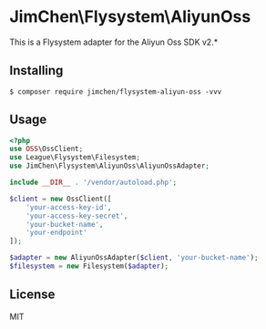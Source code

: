 # JimChen\Flysystem\AliyunOss

This is a Flysystem adapter for the Aliyun Oss SDK v2.*

## Installing

```shell
$ composer require jimchen/flysystem-aliyun-oss -vvv
```

## Usage

``` php
<?php
use OSS\OssClient;
use League\Flysystem\Filesystem;
use JimChen\Flysystem\AliyunOss\AliyunOssAdapter;

include __DIR__ . '/vendor/autoload.php';

$client = new OssClient([
    'your-access-key-id',
    'your-access-key-secret',
    'your-bucket-name',
    'your-endpoint'
]);

$adapter = new AliyunOssAdapter($client, 'your-bucket-name');
$filesystem = new Filesystem($adapter);
```

## License

MIT